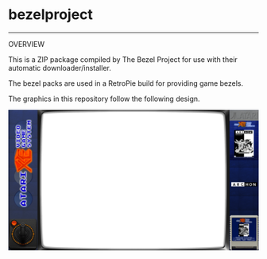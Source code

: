 # bezelproject

-------
OVERVIEW

This is a ZIP package compiled by The Bezel Project for use with their automatic downloader/installer.

The bezel packs are used in a RetroPie build for providing game bezels.

The graphics in this repository follow the following design.

![Sample bezel](https://github.com/thebezelproject/bezelprojectSA-AtariXEGS/blob/master/retroarch/overlay/GameBezels/AtariXEGS/Archon%20(USA).png?raw=true)

